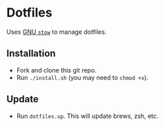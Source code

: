 Dotfiles
========

Uses [GNU `stow`](https://www.gnu.org/software/stow/) to manage dotfiles.

Installation
------------

* Fork and clone this git repo.
* Run `./install.sh` (you may need to `chmod +x`).

Update
------

* Run `dotfiles.up`. This will update brews, zsh, etc.
